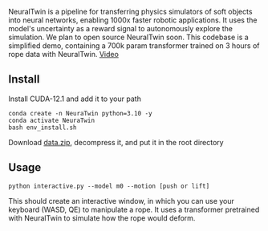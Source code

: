 NeuralTwin is a pipeline for transferring physics simulators of soft objects into neural networks, enabling 1000x faster robotic applications. It uses the model's uncertainty as a reward signal to autonomously explore the simulation. We plan to open source NeuralTwin soon. This codebase is a simplified demo, containing a 700k param transformer trained on 3 hours of rope data with NeuralTwin. [Video](https://drive.google.com/file/d/1noDw_VjRvOF77Gff8grztGzQK6CRGdPI/view?usp=sharing)

## Install
Install CUDA-12.1 and add it to your path

```
conda create -n NeuraTwin python=3.10 -y
conda activate NeuraTwin
bash env_install.sh
```

Download [data.zip](https://drive.google.com/file/d/1RkyE417ZKRnJ801gig7o7UhK6wKucxDX/view?usp=sharing), decompress it, and put it in the root directory 

## Usage
```python interactive.py --model m0 --motion [push or lift]```

This should create an interactive window, in which you can use your keyboard (WASD, QE) to manipulate a rope. It uses a transformer pretrained with NeuralTwin to simulate how the rope would deform. 
